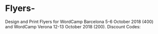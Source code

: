 # Flyers-
Design and Print Flyers for WordCamp Barcelona 5-6 October 2018 (400) and WordCamp Verona 12-13 October 2018 (200).
Discount Codes:
